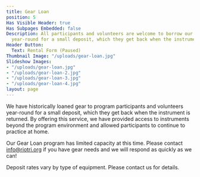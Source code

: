 ```yaml
---
title: Gear Loan
position: 5
Has Visible Header: true
Has Subpages Embedded: false
Description: All participants and volunteers are welcome to borrow our music gear
  year-round for a small deposit, which they get back when the instrument is returned.
Header Button:
  Text: Rental Form (Paused)
Thumbnail Image: "/uploads/gear-loan.jpg"
Slideshow Images:
- "/uploads/gear-loan.jpg"
- "/uploads/gear-loan-2.jpg"
- "/uploads/gear-loan-3.jpg"
- "/uploads/gear-loan-4.jpg"
layout: page
---
```


We have historically loaned gear to program participants and volunteers year-round for a small deposit, which they get back when the instrument is returned. By offering this service, we have provided access to instruments beyond the program environment and allowed participants to continue to practice at home.

Our Gear Loan program has limited capacity at this time. Please contact [info@riotri.org](mailto:info@riotri.org) if you have gear needs and we will respond as quickly as we can!

Deposit rates vary by type of equipment. Please contact us for details.